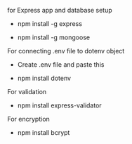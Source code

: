 for Express app and database setup

- npm install -g express

- npm install -g mongoose

For connecting .env file to dotenv object

- Create .env file and paste this
    
- npm install dotenv

For validation 
- npm install express-validator

For encryption
- npm install bcrypt

